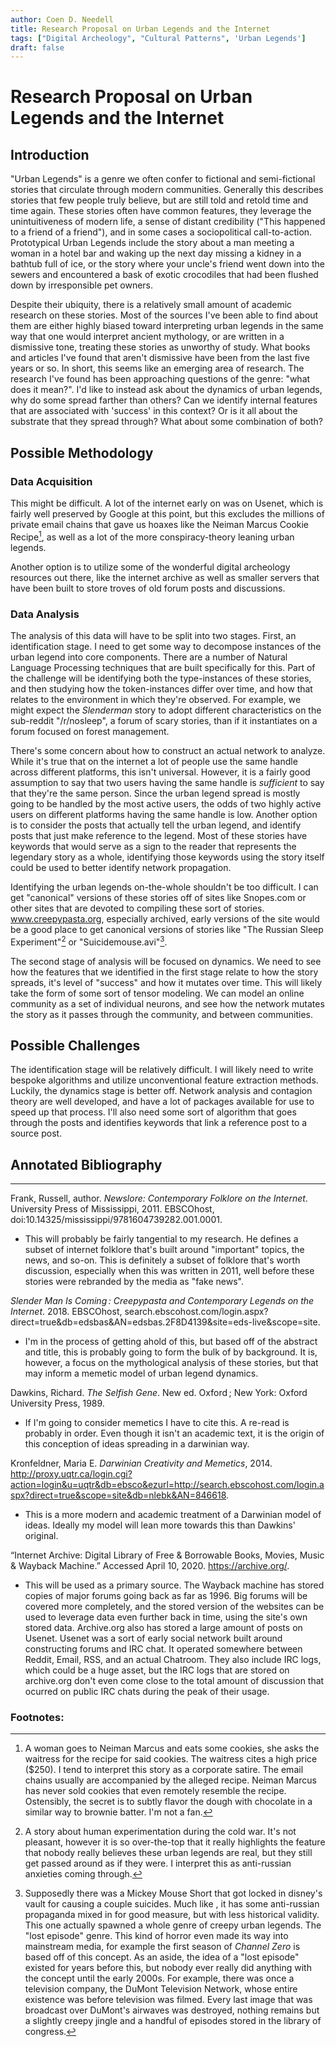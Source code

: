 ```yaml
---
author: Coen D. Needell
title: Research Proposal on Urban Legends and the Internet
tags: ["Digital Archeology", "Cultural Patterns", 'Urban Legends']
draft: false
---
```


# Research Proposal on Urban Legends and the Internet

## Introduction

"Urban Legends" is a genre we often confer to fictional and semi-fictional stories that circulate through modern communities. Generally this describes stories that few people truly believe, but are still told and retold time and time again. These stories often have common features, they leverage the unintuitiveness of modern life, a sense of distant credibility ("This happened to a friend of a friend"), and in some cases a sociopolitical call-to-action. Prototypical Urban Legends include the story about a man meeting a woman in a hotel bar and waking up the next day missing a kidney in a bathtub full of ice, or the story where your uncle's friend went down into the sewers and encountered a bask of exotic crocodiles that had been flushed down by irresponsible pet owners. 

Despite their ubiquity, there is a relatively small amount of academic research on these stories. Most of the sources I've been able to find about them are either highly biased toward interpreting urban legends in the same way that one would interpret ancient mythology, or are written in a dismissive tone, treating these stories as unworthy of study. What books and articles I've found that aren't dismissive have been from the last five years or so. In short, this seems like an emerging area of research. The research I've found has been approaching questions of the genre: "what does it mean?". I'd like to instead ask about the dynamics of urban legends, why do some spread farther than others? Can we identify internal features that are associated with 'success' in this context? Or is it all about the substrate that they spread through? What about some combination of both?

## Possible Methodology

### Data Acquisition

This might be difficult. A lot of the internet early on was on Usenet, which is fairly well preserved by Google at this point, but this excludes the millions of private email chains that gave us hoaxes like the Neiman Marcus Cookie Recipe[^1], as well as a lot of the more conspiracy-theory leaning urban legends.

Another option is to utilize some of the wonderful digital archeology resources out there, like the internet archive as well as smaller servers that have been built to store troves of old forum posts and discussions. 

### Data Analysis

The analysis of this data will have to be split into two stages. First, an identification stage. I need to get some way to decompose instances of the urban legend into core components. There are a number of Natural Language Processing techniques that are built specifically for this. Part of the challenge will be identifying both the type-instances of these stories, and then studying how the token-instances differ over time, and how that relates to the environment in which they're observed. For example, we might expect the _Slenderman_ story to adopt different characteristics on the sub-reddit "/r/nosleep", a forum of scary stories, than if it instantiates on a forum focused on forest management.

There's some concern about how to construct an actual network to analyze. While it's true that on the internet a lot of people use the same handle across different platforms, this isn't universal. However, it is a fairly good assumption to say that two users having the same handle is _sufficient_ to say that they're the same person. Since the urban legend spread is mostly going to be handled by the most active users, the odds of two highly active users on different platforms having the same handle is low. Another option is to consider the posts that actually tell the urban legend, and identify posts that just make reference to the legend. Most of these stories have keywords that would serve as a sign to the reader that represents the legendary story as a whole, identifying those keywords using the story itself could be used to better identify network propagation.

Identifying the urban legends on-the-whole shouldn't be too difficult. I can get "canonical" versions of these stories off of sites like Snopes.com or other sites that are devoted to compiling these sort of stories. www.creepypasta.org, especially archived, early versions of the site would be a good place to get canonical versions of stories like "The Russian Sleep Experiment"[^2] or "Suicidemouse.avi"[^3].

The second stage of analysis will be focused on dynamics. We need to see how the features that we identified in the first stage relate to how the story spreads, it's level of "success" and how it mutates over time. This will likely take the form of some sort of tensor modeling. We can model an online community as a set of individual neurons, and see how the network mutates the story as it passes through the community, and between communities.

## Possible Challenges

The identification stage will be relatively difficult. I will likely need to write bespoke algorithms and utilize unconventional feature extraction methods. Luckily, the dynamics stage is better off. Network analysis and contagion theory are well developed, and have a lot of packages available for use to speed up that process. I'll also need some sort of algorithm that goes through the posts and identifies keywords that link a reference post to a source post.


## Annotated Bibliography
---
Frank, Russell, author. _Newslore: Contemporary Folklore on the Internet_. University Press of Mississippi, 2011. EBSCOhost, doi:10.14325/mississippi/9781604739282.001.0001.

- This will probably be fairly tangential to my research. He defines a subset of internet folklore that's built around "important" topics, the news, and so-on. This is definitely a subset of folklore that's worth discussion, especially when this was written in 2011, well before these stories were rebranded by the media as "fake news".

_Slender Man Is Coming : Creepypasta and Contemporary Legends on the Internet_. 2018. EBSCOhost, search.ebscohost.com/login.aspx?direct=true&db=edsbas&AN=edsbas.2F8D4139&site=eds-live&scope=site.

- I'm in the process of getting ahold of this, but based off of the abstract and title, this is probably going to form the bulk of by background. It is, however, a focus on the mythological analysis of these stories, but that may inform a memetic model of urban legend dynamics.
 
Dawkins, Richard. _The Selfish Gene_. New ed. Oxford ; New York: Oxford University Press, 1989.

- If I'm going to consider memetics I have to cite this. A re-read is probably in order. Even though it isn't an academic text, it is the origin of this conception of ideas spreading in a darwinian way.

Kronfeldner, Maria E. _Darwinian Creativity and Memetics_, 2014. http://proxy.uqtr.ca/login.cgi?action=login&u=uqtr&db=ebsco&ezurl=http://search.ebscohost.com/login.aspx?direct=true&scope=site&db=nlebk&AN=846618.

- This is a more modern and academic treatment of a Darwinian model of ideas. Ideally my model will lean more towards this than Dawkins' original.


“Internet Archive: Digital Library of Free & Borrowable Books, Movies, Music & Wayback Machine.” Accessed April 10, 2020. https://archive.org/.

- This will be used as a primary source. The Wayback machine has stored copies of major forums going back as far as 1996. Big forums will be covered more completely, and the stored version of the websites can be used to leverage data even further back in time, using the site's own stored data. Archive.org also has stored a large amount of posts on Usenet. Usenet was a sort of early social network built around constructing forums and IRC chat. It operated somewhere between Reddit, Email, RSS, and an actual Chatroom. They also include IRC logs, which could be a huge asset, but the IRC logs that are stored on archive.org don't even come close to the total amount of discussion that ocurred on public IRC chats during the peak of their usage.

### Footnotes:

[^1]: A woman goes to Neiman Marcus and eats some cookies, she asks the waitress for the recipe for said cookies. The waitress cites a high price ($250). I tend to interpret this story as a corporate satire. The email chains usually are accompanied by the alleged recipe. Neiman Marcus has never sold cookies that even remotely resemble the recipe. 
Ostensibly, the secret is to subtly flavor the dough with chocolate in a similar way to brownie batter. I'm not a fan. 

[^2]: A story about human experimentation during the cold war. It's not pleasant, however it is so over-the-top that it really highlights the feature that nobody really believes these urban legends are real, but they still get passed around as if they were. I interpret this as anti-russian anxieties coming through.

[^3]: Supposedly there was a Mickey Mouse Short that got locked in disney's vault for causing a couple suicides. Much like [^2], it has some anti-russian propaganda mixed in for good measure, but with less historical validity. This one actually spawned a whole genre of creepy urban legends. The "lost episode" genre. This kind of horror even made its way into mainstream media, for example the first season of _Channel Zero_ is based off of this concept. As an aside, the idea of a "lost episode" existed for years before this, but nobody ever really did anything with the concept until the early 2000s. For example, there was once a television company, the DuMont Television Network, whose entire existence was before television was filmed. Every last image that was broadcast over DuMont's airwaves was destroyed, nothing remains but a slightly creepy jingle and a handful of episodes stored in the library of congress.
